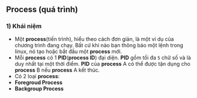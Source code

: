 ## Process (quá trình)
### 1) Khái niệm
* Một **process**(tiến trình), hiểu theo cách đơn giản, là một ví dụ của chương trình đang chạy. Bất cứ khi nào bạn thông báo một lệnh trong linux, nó tạo hoặc bắt đầu một **process** mới.
* Mỗi **process** có 1 **PID**(**process ID**) đại diện. **PID** gồm tối đa `5` chữ số và là duy nhất tại một thời điểm. **PID** của **process** A có thể được tận dụng cho **process** B nếu **process** A kết thúc.
* Có 2 loại **process**:
 * **Foregroud Process**
 * **Backgroup Process**
